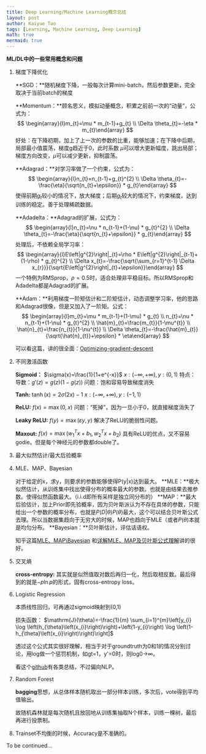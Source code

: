 ```yaml
---
title: Deep Learning/Machine Learning概念总结
layout: post
author: Kaiyue Tao
tags: [Learning, Machine Learning, Deep Learning]
math: true
mermaid: true
---
```


**ML/DL中的一些常用概念和问题**

1. 梯度下降优化

    **SGD：**随机梯度下降，一般每次计算mini-batch，然后参数更新，完全取决于当前batch的梯度

    **Momentum：**顾名思义，模拟动量概念，积累之前前一次的“动量”，公式为：
    $$
    \begin{array}{l}m_{t}=\mu * m_{t-1}+g_{t} \\ \Delta \theta_{t}=-\eta * m_{t}\end{array}
    $$
    好处：在下降初期，加上了上一次的参数的比重，能够加速；在下降中后期，局部最小值震荡，梯度g趋近于0，此时系数 $\mu$可以增大更新幅度，跳出局部；梯度方向改变，$\mu$可以减少更新，抑制震荡。

    **Adagrad：**对学习率做了一个约束，公式为：
    $$
    \begin{array}{l}n_{t}=n_{t-1}+g_{t}^{2} \\ \Delta \theta_{t}=-\frac{\eta}{\sqrt{n_{t}+\epsilon}} * g_{t}\end{array}
    $$
    使得前期$g_t$较小的情况下，放大梯度；后期$g_t$较大的情况下，约束梯度，达到训练的稳定。善于处理稀疏数据。

    **Adadelta：**Adagrad的扩展，公式为：
    $$
    \begin{array}{l}n_{t}=\nu * n_{t-1}+(1-\nu) * g_{t}^{2} \\ \Delta \theta_{t}=-\frac{\eta}{\sqrt{n_{t}+\epsilon}} * g_{t}\end{array}
    $$
    处理后，不依赖全局学习率：
    $$
    \begin{array}{l}E\left|g^{2}\right|_{t}=\rho * E\left|g^{2}\right|_{t-1}+(1-\rho) * g_{t}^{2} \\ \Delta x_{t}=-\frac{\sqrt{\sum_{r=1}^{t-1} \Delta x_{r}}}{\sqrt{E\left|g^{2}\right|_{t}+\epsilon}}\end{array}
    $$
    一个特例为RMSprop，$\rho = 0.5$时，适合处理非平稳目标。所以RMSprop和Adadelta都是Adagrad的扩展。

    **Adam：**利用梯度一阶矩估计和二阶矩估计，动态调整学习率，他的思路和Adagrad很像，但是又加入了一阶矩。公式：
    $$
    \begin{array}{l}m_{t}=\mu * m_{t-1}+(1-\mu) * g_{t} \\ n_{t}=\nu * n_{t-1}+(1-\nu) * g_{t}^{2} \\ \hat{m}_{t}=\frac{m_{t}}{1-\mu^{t}} \\ \hat{n}_{t}=\frac{n_{t}}{1-\nu^{t}} \\ \Delta \theta_{t}=-\frac{\hat{m}_{t}}{\sqrt{\hat{n}_{t}}+\epsilon} * \eta\end{array}
    $$

    可以看这篇，讲的很全面：[Optimizing-gradient-descent](https://ruder.io/optimizing-gradient-descent/)

2. 不同激活函数
   
    **Sigmoid：** 
        $\sigma(x)=\frac{1}{1+e^{-x}}$
        $x:(-\infty, +\infty), y:(0,1)$
        特点：导数：$g'(z) = g(z)(1-g(z))$
        问题：饱和容易导致梯度消失
    
    **Tanh:**
        $\tanh (x)=2 \sigma(2 x)-1$
        $x:(-\infty, +\infty),y:(-1,1)$

    **ReLU:**
        $f(x)=\max (0, x)$
        问题：“死掉”，因为一旦小于0，就直接梯度消失了

    **Leaky ReLU:**
        $f(y)=\max (\varepsilon y, y)$
        解决了ReLU的脆弱性问题。

    **Maxout:**
        $f(x)=\max \left(w_{1}^{T} x+b_{1}, w_{2}^{T} x+b_{2}\right)$
        具有ReLU的优点，又不容易godie。但是每个神经元的参数都double了。

3. 最大似然估计/最大后验概率

4. MLE、MAP、Bayesian

    对于给定的x，求y，则要求的参数能够使得P(y|x)达到最大。
    **MLE：**极大似然估计，从训练集中找出使得分布的概率最大的参数。也就是由结果去推参数。使得似然函数最大。（i.i.d即所有采样是独立同分布的）
    **MAP：**最大后验估计，加上Prior即先验概率，因为贝叶斯派认为不存在具体的参数，只能给出一个参数的概率分布，也就是$P(D|\theta)P(\theta)$最大，这个可以结合贝叶斯公式去理。所以当数据集趋向于无穷大的时候，MAP也趋向于MLE（或者$P(\theta)$本就是均匀分布。
    **Bayesian：**贝叶斯估计，评估话语权。

    知乎这篇[MLE、MAP\Bayesian](https://zhuanlan.zhihu.com/p/72370235) 和[详解MLE、MAP及贝叶斯公式理解](https://zhuanlan.zhihu.com/p/48071601)讲的很好。

5. 交叉熵

    **cross-entropy:** 其实就是似然值取对数后再归一化，然后取相反数。最后得到的就是$-p\ln p$的形式，固有cross-entropy loss。

6. Logistic Regression

    本质线性回归，可再通过sigmoid映射到(0,1)

    损失函数：
    $\mathrm{J}(\theta)=-\frac{1}{m} \sum_{i=1}^{m}\left[y_{i} \log \left(h_{\theta}\left(x_{i}\right)\right)+\left(1-y_{i}\right) \log \left(1-h_{\theta}\left(x_{i}\right)\right)\right]$

    透过这个公式其实很好理解，相当于对于groundtruth为0和1的情况分别讨论，用log做一个惩罚机制，如gt=1，y'=0时，则log0->∞。

    看这个[github](https://github.com/NLP-LOVE/ML-NLP)有各类总结，不过偏向NLP。

7. Random Forest

    **bagging**思想，从总体样本随机取出一部分样本训练，多次后，vote得到平均值输出。

    故随机森林就是每次随机且放回地从训练集抽取N个样本，训练一棵树，最后再进行投票制。

8.  Trainset不均衡的时候，Accuracy是不准确的。

To be continued...